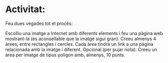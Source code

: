 # Activitat:
Feu dues vegades tot el procés:

Escolliu una imatge a Internet amb diferents elements i feu una pàgina web mostrant-la (és aconsellable que la imatge sigui gran).
Creeu almenys 4 àrees, entre rectangles i cercles.
Cada àrea tindrà un link a una pàgina relacionada amb la imatge i diferent.
Opcional (per pujar nota): Creeu un àrea per imatge de tipus polígon amb, almenys, 10 punts.
